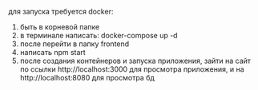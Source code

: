 для запуска требуется docker:
1) быть в корневой папке
2) в терминале написать: docker-compose up -d
3) после перейти в папку frontend
4) написать npm start
5) после создания контейнеров и запуска приложения, зайти на сайт по ссылки http://localhost:3000 для просмотра приложения, и на http://localhost:8080 для просмотра бд
